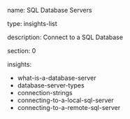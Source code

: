 name: SQL Database Servers

type: insights-list

description: Connect to a SQL Database

section: 0

insights:
  - what-is-a-database-server
  - database-server-types
  - connection-strings
  - connecting-to-a-local-sql-server
  - connecting-to-a-remote-sql-server
